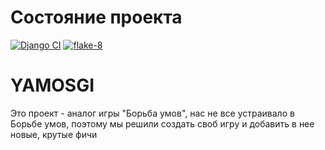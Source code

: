 # Состояние проекта
[![Django CI](https://github.com/vanger2607/Yandex_Django_Project/actions/workflows/django.yml/badge.svg)](https://github.com/vanger2607/Yandex_Django_Project/actions/workflows/django.yml)
[![flake-8](https://github.com/vanger2607/Yandex_Django_Project/actions/workflows/python-package.yml/badge.svg)](https://github.com/vanger2607/Yandex_Django_Project/actions/workflows/python-package.yml)

# YAMOSGI
Это проект - аналог игры "Борьба умов", нас не все устраивало в Борьбе умов, поэтому мы решили создать своб игру и добавить в нее новые, крутые фичи
